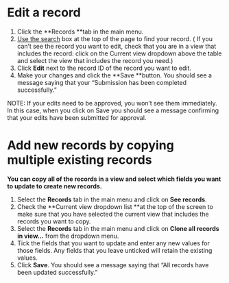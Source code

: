 # Edit a record

1. Click the&nbsp;**Records&nbsp;**tab in the main menu.
2. [Use the search](100-quick-search.md)&nbsp;box at the top of the page to find your record. ( If you can’t see the record you want to edit, check that you are in a view that includes the record: click on the Current view dropdown above the table and select the view that includes the record you need.)
3. Click&nbsp;**Edit**&nbsp;next to the record ID of the record you want to edit.
4. Make your changes and click the&nbsp;**Save&nbsp;**button. You should see a message saying that your “Submission has been completed successfully.”

NOTE: If your edits need to be approved, you won’t see them immediately. In this case, when you click on Save you should see a message confirming that your edits have been submitted for approval.


# Add new records by copying multiple existing records

**You can copy all of the records in a view and select which fields you want to update to create new records.**

1. Select the&nbsp;**Records**&nbsp;tab in the main menu and click on **See records**.
2. Check the **Current view dropdown list&nbsp;**at the top of the screen to make sure that you have selected the current view that includes the records you want to copy.&nbsp;
3. Select the&nbsp;**Records**&nbsp;tab in the main menu and click on&nbsp;**Clone all records in view...**&nbsp;from the dropdown menu.
4. Tick the fields that you want to update and enter any new values for those fields. Any fields that you leave unticked will retain the existing values.&nbsp;
5. Click&nbsp;**Save**. You should see a message saying that “All records have been updated successfully.”